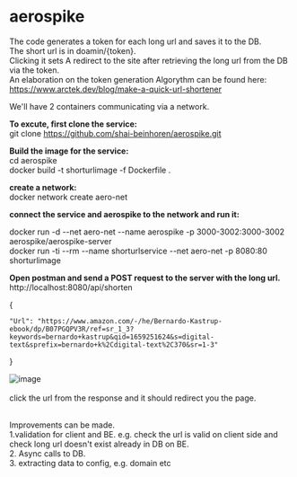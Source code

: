 # aerospike

The code generates a token for each long url and saves it to the DB. <br />
The short url is in doamin/{token}.  <br />
Clicking it sets A redirect to the site after retrieving the long url from the DB via the token.  <br />
An elaboration on the token generation Algorythm can be found here:  <br />
https://www.arctek.dev/blog/make-a-quick-url-shortener  <br />

We'll have 2 containers communicating  via a network. <br />


**To excute, first clone the service:** <br />
git clone https://github.com/shai-beinhoren/aerospike.git <br /> 

**Build the image for the service:** <br />
cd aerospike <br />
docker build -t shorturlimage -f Dockerfile . <br />

**create a network:**  <br />
docker network create aero-net <br />

**connect the service and aerospike to the network and run it:** <br />

docker run -d --net aero-net --name aerospike -p 3000-3002:3000-3002 aerospike/aerospike-server <br />
 docker run -ti --rm --name shorturlservice --net aero-net -p 8080:80 shorturlimage <br />


**Open postman and send a POST request to the server with the long url.** <br />
http://localhost:8080/api/shorten <br />

{

    "Url": "https://www.amazon.com/-/he/Bernardo-Kastrup-ebook/dp/B07PGQPV3R/ref=sr_1_3?keywords=bernardo+kastrup&qid=1659251624&s=digital-   text&sprefix=bernardo+k%2Cdigital-text%2C370&sr=1-3"
}

![image](https://user-images.githubusercontent.com/5191999/182029338-4b6175a8-5677-4d25-9409-93bbf52bbc05.png)
 <br /> <br />
click the url from the response and it should redirect you the page.  <br />

<br />
Improvements can be made. <br />
1.validation for client and BE. e.g. check the url is valid on client side and check long url doesn't exist already in DB on BE.<br />
2. Async calls to DB. <br />
3. extracting data to config, e.g. domain etc  <br />
